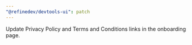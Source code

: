 ```yaml
---
"@refinedev/devtools-ui": patch
---
```


Update Privacy Policy and Terms and Conditions links in the onboarding page.
